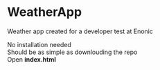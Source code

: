 # WeatherApp
Weather app created for a developer test at Enonic

No installation needed  
Should be as simple as downlouding the repo  
Open **index.html**
